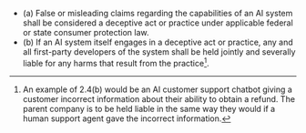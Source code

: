 * (a) False or misleading claims regarding the capabilities of an AI system shall be considered a deceptive act or practice under applicable federal or state consumer protection law. 
* (b) If an AI system itself engages in a deceptive act or practice, any and all first-party developers of the system shall be held jointly and severally liable for any harms that result from the practice[^deceptive-note]. 

[^deceptive-note]: An example of 2.4(b) would be an AI customer support chatbot giving a customer incorrect information about their ability to obtain a refund. The parent company is to be held liable in the same way they would if a human support agent gave the incorrect information.